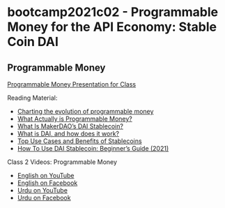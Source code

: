 # bootcamp2021c02 - Programmable Money for the API Economy: Stable Coin DAI
## Programmable Money
[Programmable Money Presentation for Class](https://docs.google.com/presentation/d/1Tg6Y5aqqavTW5iQP6KfkXrUDSU0rTXvPQk3xNVmhEUo/edit)

Reading Material:
- [Charting the evolution of programmable money](https://www.ibm.com/thought-leadership/institute-business-value/report/programmoneyevo)
- [What Actually is Programmable Money?](https://www.linkedin.com/pulse/what-actually-programmable-money-antony-lewis/)
- [What Is MakerDAO’s DAI Stablecoin?](https://www.coinspeaker.com/guides/what-is-makerdaos-dai-stablecoin/)
- [What is DAI, and how does it work?](https://medium.com/mycrypto/what-is-dai-and-how-does-it-work-742d09ba25d6)
- [Top Use Cases and Benefits of Stablecoins](https://medium.com/stably-blog/top-use-cases-and-benefits-of-stablecoins-4f1ceab57d00)
- [How To Use DAI Stablecoin: Beginner’s Guide (2021)](https://decrypt.co/resources/dai-explained-guide-ethereum-stablecoin)

Class 2 Videos: Programmable Money
- [English on YouTube](https://www.youtube.com/watch?v=-WQ2DHpeaFs&ab_channel=PanacloudCloudAI%2CIoT%2CandBlockchainCourse)
- [English on Facebook](https://www.facebook.com/fb.anees.ahmed/videos/10159569309457376)
- [Urdu on YouTube](https://www.youtube.com/watch?v=CJNtss-KKxI&ab_channel=PanacloudUrduCloudAICourse)
- [Urdu on Facebook](https://www.facebook.com/Ai.SirQasim/videos/2263454747122636)